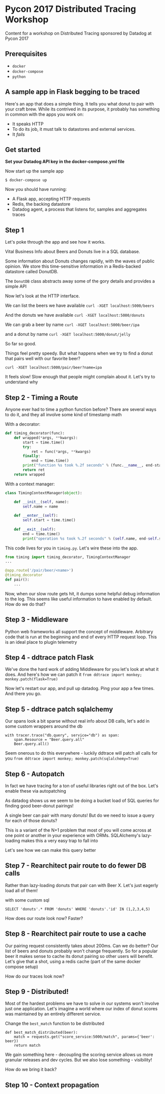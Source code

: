 # Pycon 2017 Distributed Tracing Workshop

Content for a workshop on Distributed Tracing sponsored by Datadog at Pycon 2017

## Prerequisites
- `docker`
- `docker-compose`
- `python`


## A sample app in Flask begging to be traced
Here's an app that does a simple thing. It tells you what donut to pair with your craft brew. While its contrived in its purpose, it probably has something in common with the apps you work on:

- It speaks HTTP
- To do its job, it must talk to datastores and external services.
- It _fails_ 

## Get started
**Set your Datadog API key in the docker-compose.yml file**

Now start up the sample app
```
$ docker-compose up
```

Now you should have running:
- A Flask app, accepting HTTP requests
- Redis, the backing datastore
- Datadog agent, a process that listens for, samples and aggregates traces

## Step 1

Let's poke through the app and see how it works.

Vital Business Info about Beers and Donuts live in a SQL database.

Some information about Donuts changes rapidly, with the waves of public opinion.
We store this time-sensitive information in a Redis-backed datastore called DonutDB.

The `DonutDB` class abstracts away some of the gory details and provides a simple API

Now let's look at the HTTP interface.

We can list the beers we have available
`curl -XGET localhost:5000/beers`

And the donuts we have available
`curl -XGET localhost:5000/donuts`

We can grab a beer by name
`curl -XGET localhost:5000/beer/ipa`

and a donut by name
`curl -XGET localhost:5000/donut/jelly`

So far so good.


Things feel pretty speedy. But what happens when we try to find a donut that pairs well with our favorite beer?

`curl -XGET localhost:5000/pair/beer?name=ipa`

It feels slow! Slow enough that people might complain about it. Let's try to understand why

## Step 2 - Timing a Route

Anyone ever had to time a python function before?
There are several ways to do it, and they all involve some kind of timestamp math

With a decorator:
```python
def timing_decorator(func):
    def wrapped(*args, **kwargs):
        start = time.time()
        try:
            ret = func(*args, **kwargs)
        finally:
            end = time.time()
        print("function %s took %.2f seconds" % (func.__name__, end-start))
        return ret
    return wrapped    
```

With a context manager:
```python
class TimingContextManager(object):

    def __init__(self, name):
        self.name = name
        
    def __enter__(self):
        self.start = time.time()
        
    def __exit__(self):
        end = time.time()
        print("operation %s took %.2f seconds" % (self.name, end-self.start))
```

This code lives for you in `timing.py`. Let's wire these into the app. 
```python
from timing import timing_decorator, TimingContextManager
...

@app.route('/pair/beer/<name>')
@timing_decorator
def pair():
    ... 
```
Now, when our slow route gets hit, it dumps some helpful debug information to the log.
This seems like useful information to have enabled by default. How do we do that?

## Step 3 - Middleware
Python web frameworks all support the concept of middleware. Arbitrary code that
is run at the beginning and end of every HTTP request loop. This is an ideal place
to plugin telemetry

## Step 4 - ddtrace patch Flask
We've done the hard work of adding Middleware for you let's look at what it does.
And here's how we can patch it
```from ddtrace import monkey; monkey.patch(flask=True)```

Now let's restart our app, and pull up datadog. Ping your app a few times. And there you go.

## Step 5 - ddtrace patch sqlalchemy
Our spans look a bit sparse without real info about DB calls, let's add in some custom wrappers around the db

```
with tracer.trace("db.query", service="db") as span:
    span.Resource = "Beer.query.all"
    Beer.query.all()
```

Seem onerous to do this everywhere - luckily ddtrace will patch all calls for you
```from ddtrace import monkey; monkey.patch(sqlalchemy=True)```

## Step 6 - Autopatch
In fact we have tracing for a ton of useful libraries right out of the box. Let's enable these via autopatching

As datadog shows us we seem to be doing a bucket load of SQL queries for finding
good beer-donut pairings!

A single beer can pair with many donuts! But do we need to issue a query for each of those donuts?

This is a variant of the N+1 problem that most of you will come across at one point or another in your experience with ORMs.
SQLAlchemy's lazy-loading makes this a very easy trap to fall into

Let's see how we can make this query better

## Step 7 - Rearchitect pair route to do fewer DB calls
Rather than lazy-loading donuts that pair can with Beer X. Let's just eagerly load all of them!

with some custom sql
```
SELECT 'donuts'.* FROM 'donuts' WHERE 'donuts'.'id' IN (1,2,3,4,5)
```

How does our route look now? Faster?

## Step 8 - Rearchitect pair route to use a cache
Our pairing request consistently takes about 200ms. Can we do better?
Our list of beers and donuts probably won't change frequently. So for a popular beer
it makes sense to cache its donut pairing so other users will benefit. Let's give that a shot, using a redis cache (part of the same docker compose setup)

How do our traces look now?

## Step 9 - Distributed!
Most of the hardest problems we have to solve in our systems won't involve just one application. Let's imagine a world where our index of donut scores was maintained by an entirely different service.

Change the `best_match` function to be distributed
```
def best_match_distributed(beer):
    match = requests.get("score_service:5000/match", params={'beer': beer})
    return match
```

We gain something here - decoupling the scoring service allows us more granular releases and dev cycles.
But we also lose something - visibility!

How do we bring it back?

## Step 10 - Context propagation



